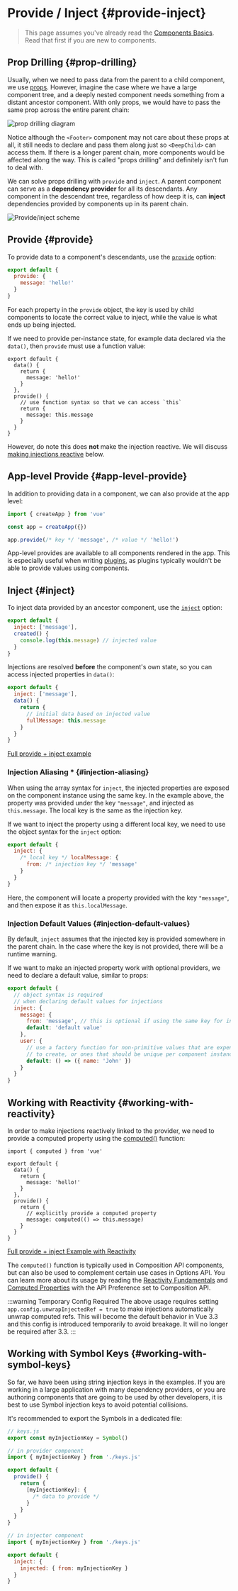 # Provide / Inject {#provide-inject}

> This page assumes you've already read the [Components Basics](/guide/essentials/component-basics). Read that first if you are new to components.

## Prop Drilling {#prop-drilling}

Usually, when we need to pass data from the parent to a child component, we use [props](/guide/components/props). However, imagine the case where we have a large component tree, and a deeply nested component needs something from a distant ancestor component. With only props, we would have to pass the same prop across the entire parent chain:

![prop drilling diagram](./images/prop-drilling.png)

<!-- https://www.figma.com/file/yNDTtReM2xVgjcGVRzChss/prop-drilling -->

Notice although the `<Footer>` component may not care about these props at all, it still needs to declare and pass them along just so `<DeepChild>` can access them. If there is a longer parent chain, more components would be affected along the way. This is called "props drilling" and definitely isn't fun to deal with.

We can solve props drilling with `provide` and `inject`. A parent component can serve as a **dependency provider** for all its descendants. Any component in the descendant tree, regardless of how deep it is, can **inject** dependencies provided by components up in its parent chain.

![Provide/inject scheme](./images/provide-inject.png)

<!-- https://www.figma.com/file/PbTJ9oXis5KUawEOWdy2cE/provide-inject -->

## Provide {#provide}


<div class="options-api">

To provide data to a component's descendants, use the [`provide`](/api/options-composition#provide) option:

```js
export default {
  provide: {
    message: 'hello!'
  }
}
```

For each property in the `provide` object, the key is used by child components to locate the correct value to inject, while the value is what ends up being injected.

If we need to provide per-instance state, for example data declared via the `data()`, then `provide` must use a function value:

```js{7-12}
export default {
  data() {
    return {
      message: 'hello!'
    }
  },
  provide() {
    // use function syntax so that we can access `this`
    return {
      message: this.message
    }
  }
}
```

However, do note this does **not** make the injection reactive. We will discuss [making injections reactive](#working-with-reactivity) below.

</div>

## App-level Provide {#app-level-provide}

In addition to providing data in a component, we can also provide at the app level:

```js
import { createApp } from 'vue'

const app = createApp({})

app.provide(/* key */ 'message', /* value */ 'hello!')
```

App-level provides are available to all components rendered in the app. This is especially useful when writing [plugins](/guide/reusability/plugins), as plugins typically wouldn't be able to provide values using components.

## Inject {#inject}


<div class="options-api">

To inject data provided by an ancestor component, use the [`inject`](/api/options-composition#inject) option:

```js
export default {
  inject: ['message'],
  created() {
    console.log(this.message) // injected value
  }
}
```

Injections are resolved **before** the component's own state, so you can access injected properties in `data()`:

```js
export default {
  inject: ['message'],
  data() {
    return {
      // initial data based on injected value
      fullMessage: this.message
    }
  }
}
```

[Full provide + inject example](https://play.vuejs.org/#eNqNkcFqwzAQRH9l0EUthOhuRKH00FO/oO7B2JtERZaEvA4F43+vZCdOTAIJCImRdpi32kG8h7A99iQKobs6msBvpTNt8JHxcTC2wS76FnKrJpVLZelKR39TSUO7qreMoXRA7ZPPkeOuwHByj5v8EqI/moZeXudCIBL30Z0V0FLXVXsqIA9krU8R+XbMR9rS0mqhS4KpDbZiSgrQc5JKQqvlRWzEQnyvuc9YuWbd4eXq+TZn0IvzOeKr8FvsNcaK/R6Ocb9Uc4FvefpE+fMwP0wH8DU7wB77nIo6x6a2hvNEME5D0CpbrjnHf+8excI=)

### Injection Aliasing \* {#injection-aliasing}

When using the array syntax for `inject`, the injected properties are exposed on the component instance using the same key. In the example above, the property was provided under the key `"message"`, and injected as `this.message`. The local key is the same as the injection key.

If we want to inject the property using a different local key, we need to use the object syntax for the `inject` option:

```js
export default {
  inject: {
    /* local key */ localMessage: {
      from: /* injection key */ 'message'
    }
  }
}
```

Here, the component will locate a property provided with the key `"message"`, and then expose it as `this.localMessage`.

</div>

### Injection Default Values {#injection-default-values}

By default, `inject` assumes that the injected key is provided somewhere in the parent chain. In the case where the key is not provided, there will be a runtime warning.

If we want to make an injected property work with optional providers, we need to declare a default value, similar to props:


<div class="options-api">

```js
export default {
  // object syntax is required
  // when declaring default values for injections
  inject: {
    message: {
      from: 'message', // this is optional if using the same key for injection
      default: 'default value'
    },
    user: {
      // use a factory function for non-primitive values that are expensive
      // to create, or ones that should be unique per component instance.
      default: () => ({ name: 'John' })
    }
  }
}
```

</div>

## Working with Reactivity {#working-with-reactivity}


<div class="options-api">

In order to make injections reactively linked to the provider, we need to provide a computed property using the [computed()](/api/reactivity-core#computed) function:

```js{10}
import { computed } from 'vue'

export default {
  data() {
    return {
      message: 'hello!'
    }
  },
  provide() {
    return {
      // explicitly provide a computed property
      message: computed(() => this.message)
    }
  }
}
```

[Full provide + inject Example with Reactivity](https://play.vuejs.org/#eNqNUctqwzAQ/JVFFyeQxnfjBEoPPfULqh6EtYlV9EKWTcH43ytZtmPTQA0CsdqZ2dlRT16tPXctkoKUTeWE9VeqhbLGeXirheRwc0ZBds7HKkKzBdBDZZRtPXIYJlzqU40/I4LjjbUyIKmGEWw0at8UgZrUh1PscObZ4ZhQAA596/RcAShsGnbHArIapTRBP74O8Up060wnOO5QmP0eAvZyBV+L5jw1j2tZqsMp8yWRUHhUVjKPoQIohQ460L0ow1FeKJlEKEnttFweijJfiORElhCf5f3umObb0B9PU/I7kk17PJj7FloN/2t7a2Pj/Zkdob+x8gV8ZlMs2de/8+14AXwkBngD9zgVqjg2rNXPvwjD+EdlHilrn8MvtvD1+Q==)

The `computed()` function is typically used in Composition API components, but can also be used to complement certain use cases in Options API. You can learn more about its usage by reading the [Reactivity Fundamentals](/guide/essentials/reactivity-fundamentals) and [Computed Properties](/guide/essentials/computed) with the API Preference set to Composition API.

:::warning Temporary Config Required
The above usage requires setting `app.config.unwrapInjectedRef = true` to make injections automatically unwrap computed refs. This will become the default behavior in Vue 3.3 and this config is introduced temporarily to avoid breakage. It will no longer be required after 3.3.
:::

</div>

## Working with Symbol Keys {#working-with-symbol-keys}

So far, we have been using string injection keys in the examples. If you are working in a large application with many dependency providers, or you are authoring components that are going to be used by other developers, it is best to use Symbol injection keys to avoid potential collisions.

It's recommended to export the Symbols in a dedicated file:

```js
// keys.js
export const myInjectionKey = Symbol()
```


<div class="options-api">

```js
// in provider component
import { myInjectionKey } from './keys.js'

export default {
  provide() {
    return {
      [myInjectionKey]: {
        /* data to provide */
      }
    }
  }
}
```

```js
// in injector component
import { myInjectionKey } from './keys.js'

export default {
  inject: {
    injected: { from: myInjectionKey }
  }
}
```

</div>
